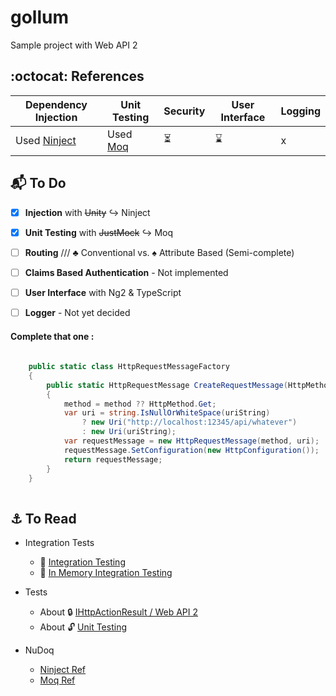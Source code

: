 # gollum
Sample project with Web API 2
 
## :octocat: References

Dependency Injection | Unit Testing | Security | User Interface | Logging 
------------ | ------------- | -------------  | ------------- | -------------
Used [Ninject]() | Used [Moq](https://github.com/Moq/moq4/wiki/Quickstart) | :hourglass_flowing_sand: | :hourglass: | x




## :mailbox_with_mail: To Do

- [x] **Injection** with <del>Unity</del> :arrow_right_hook: Ninject
- [x] **Unit Testing** with <del>JustMock</del> :arrow_right_hook: Moq
- [ ] **Routing** /// :clubs: Conventional vs. :spades: Attribute Based (Semi-complete)
- [ ] **Claims Based Authentication** - Not implemented
- [ ] **User Interface** with Ng2 & TypeScript
- [ ] **Logger** - Not yet decided


#### Complete that one : 

```cs
	
    public static class HttpRequestMessageFactory
    {
        public static HttpRequestMessage CreateRequestMessage(HttpMethod method = null, string uriString = null)
        {
            method = method ?? HttpMethod.Get;
            var uri = string.IsNullOrWhiteSpace(uriString)
                ? new Uri("http://localhost:12345/api/whatever")
                : new Uri(uriString);
            var requestMessage = new HttpRequestMessage(method, uri);
            requestMessage.SetConfiguration(new HttpConfiguration());
            return requestMessage;
        }
    }
    
```



## :anchor: To Read 

* Integration Tests
   * :closed_lock_with_key: [Integration Testing](http://tostring.it/2012/07/23/an-easy-way-to-write-an-integration-test-with-web-api/)
   * :closed_lock_with_key: [In Memory Integration Testing](http://www.strathweb.com/2012/06/asp-net-web-api-integration-testing-with-in-memory-hosting/)


* Tests
	* About :lock: [IHttpActionResult / Web API 2](http://stackoverflow.com/questions/31485618/xunit-test-ihttpactionresult-web-api-2-function-for-custom-message)
	* About :unlock: [ Unit Testing](http://www.asp.net/web-api/overview/testing-and-debugging/unit-testing-controllers-in-web-api)


* NuDoq
   * [Ninject Ref](http://www.nudoq.org/#!/Projects/Ninject)
   * [Moq Ref](http://www.nudoq.org/#!/Projects/Moq)





